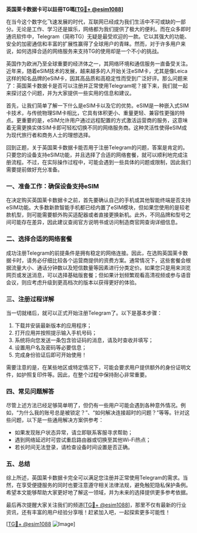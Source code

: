 **英国莱卡数据卡可以註冊TG嗎[[TG💪+ @esim1088](https://t.me/s/esim1088)]**

在当今这个数字化飞速发展的时代，互联网已经成为我们生活中不可或缺的一部分。无论是工作、学习还是娱乐，网络都为我们提供了极大的便利。而在众多即时通讯软件中，Telegram（简称TG）无疑是最受欢迎的一款。它以其强大的功能、安全的加密通信和丰富的扩展性赢得了全球用户的青睐。然而，对于许多用户来说，如何选择合适的网络服务来支持TG的使用却是一个不小的挑战。

英国作为欧洲乃至全球重要的经济体之一，其网络环境和通信服务一直备受关注。近年来，随着eSIM技术的发展，越来越多的人开始关注eSIM卡，尤其是像Leica这样的知名品牌的eSIM卡，因其高品质和高稳定性而受到广泛好评。那么问题来了：英国莱卡数据卡是否可以注册并正常使用Telegram呢？接下来，我们就一起来探讨这个问题，并为大家提供一些实用的信息和建议。

首先，让我们简单了解一下什么是eSIM卡以及它的优势。eSIM是一种嵌入式SIM卡技术，与传统物理SIM卡相比，它具有体积更小、重量更轻、兼容性更强的特点。更重要的是，eSIM允许用户通过远程配置的方式激活运营商的服务，这意味着无需更换实体SIM卡即可轻松切换不同的网络服务商。这种灵活性使得eSIM成为现代旅行者和商务人士的理想选择。

回到正题，关于英国莱卡数据卡能否用于注册Telegram的问题，答案是肯定的。只要您的设备支持eSIM功能，并且选择了合适的网络套餐，就可以顺利地完成注册流程。不过，在实际操作过程中，可能会遇到一些具体的问题或限制，因此我们需要提前做好充分准备。

### **一、准备工作：确保设备支持eSIM**
在决定购买英国莱卡数据卡之前，首先要确认自己的手机或其他智能终端是否支持eSIM功能。大多数新款智能手机都已经内置了eSIM模块，但如果您使用的是较老款机型，则可能需要额外购买适配器或者直接更换新机。此外，不同品牌和型号之间可能存在差异，因此建议查阅官方说明书或访问制造商官网查询详细信息。

### **二、选择合适的网络套餐**
成功注册Telegram的前提条件是拥有稳定的网络连接。因此，在选购英国莱卡数据卡时，请务必仔细比较各个运营商提供的资费方案。通常情况下，这些套餐会根据流量大小、通话分钟数以及短信数量等因素进行分类定价。如果您只是用来浏览网页或发送消息，可以选择基础版套餐；但如果计划频繁观看高清视频或参与语音会议，则应考虑升级到更高档次的版本以获得更好的体验。

### **三、注册过程详解**
当一切就绪后，就可以正式开始注册Telegram了。以下是基本步骤：
1. 下载并安装最新版本的应用程序；
2. 打开应用并按照提示输入手机号码；
3. 系统将向您发送一条包含验证码的消息，请及时查收并填写；
4. 设置用户名及密码等必要信息；
5. 完成身份验证后即可开始使用！

需要注意的是，在某些地区或特定情况下，可能会要求用户提供额外的身份证明文件，如护照复印件等。因此，在整个过程中保持耐心非常重要。

### **四、常见问题解答**
尽管上述方法已经足够简单明了，但仍有一些用户可能会遇到各种意外情况。例如，“为什么我的账号总是被锁定？”、“如何解决连接超时的问题？”等等。针对这些问题，以下是一些通用解决方案供参考：

- 如果发现账户状态异常，请立即联系客服寻求帮助；
- 遇到网络延迟时可尝试重启路由器或切换至其他Wi-Fi热点；
- 若长时间无法登录，请检查设备时间设置是否正确。

### **五、总结**
综上所述，英国莱卡数据卡完全可以满足您注册并正常使用Telegram的需求。当然，在享受便捷服务的同时也要注意遵守相关法律法规，避免触犯隐私保护条例。希望本文能够帮助大家更好地了解这一领域，并为未来的选择提供更多参考依据。

最后再次提醒大家关注我们的频道[[TG💪+ @esim1088](https://t.me/s/esim1088)]，那里不仅有最新的行业资讯，还有丰富的用户经验分享哦！赶紧加入吧，一起探索更多可能性！

[[TG💪+ @esim1088](https://t.me/s/esim1088) ![Image](https://i.postimg.cc/4NQfJmqS/Snipaste-2025-05-13-00-14-12.png)]